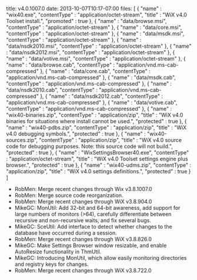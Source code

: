 title: v4.0.1007.0
date: 2013-10-07T10:17-07:00
files: [
  { "name" : "wix40.exe", "contentType" : "application/octet-stream", "title" : "WiX v4.0 Toolset install.", "promoted" : true },
  { "name" : "data/browse.msi", "contentType" : "application/octet-stream" },
  { "name" : "data/core.msi", "contentType" : "application/octet-stream" },
  { "name" : "data/msdk.msi", "contentType" : "application/octet-stream" },
  { "name" : "data/nsdk2010.msi", "contentType" : "application/octet-stream" },
  { "name" : "data/nsdk2012.msi", "contentType" : "application/octet-stream" },
  { "name" : "data/votive.msi", "contentType" : "application/octet-stream" },
  { "name" : "data/browse.cab", "contentType" : "application/vnd.ms-cab-compressed" },
  { "name" : "data/core.cab", "contentType" : "application/vnd.ms-cab-compressed" },
  { "name" : "data/msdk.cab", "contentType" : "application/vnd.ms-cab-compressed" },
  { "name" : "data/nsdk2010.cab", "contentType" : "application/vnd.ms-cab-compressed" },
  { "name" : "data/nsdk2012.cab", "contentType" : "application/vnd.ms-cab-compressed" },
  { "name" : "data/votive.cab", "contentType" : "application/vnd.ms-cab-compressed" },
  { "name" : "wix40-binaries.zip", "contentType" : "application/zip", "title" : "WiX v4.0 binaries for situations where install cannot be used.", "protected" : true },
  { "name" : "wix40-pdbs.zip", "contentType" : "application/zip", "title" : "WiX v4.0 debugging symbols.", "protected" : true },
  { "name" : "wix40-sources.zip", "contentType" : "application/zip", "title" : "WiX v4.0 source code for debugging purposes. Note: this source code will not build.", "protected" : true },
  { "name" : "WixSettingsBrowser40.exe", "contentType" : "application/octet-stream", "title" : "WiX v4.0 Toolset settings engine plus browser.", "protected" : true },
  { "name" : "wix40-udms.zip", "contentType" : "application/zip", "title" : "WiX v4.0 settings definitions.", "protected" : true }
 ]
 
* RobMen: Merge recent changes through Wix v3.8.1007.0
* RobMen: Merge source code reorganization.
* RobMen: Merge recent changes through WiX v3.8.904.0
* MikeGC: MonUtil: Add 32-bit and 64-bit awareness, add support for large numbers of monitors (>64), carefully differentiate between recursive and non-recursive waits, and fix several bugs.
* MikeGC: SceUtil: Add interface to detect whether changes to the database have occurred during a session.
* RobMen: Merge recent changes through WiX v3.8.826.0
* MikeGC: Make Settings Browser window resizable, and enable AutoResize functionality in ThmUtil.
* MikeGC: Introducing MonUtil, which allow easily monitoring directories and registry keys for changes.
* RobMen: Merge recent changes through WiX v3.8.722.0